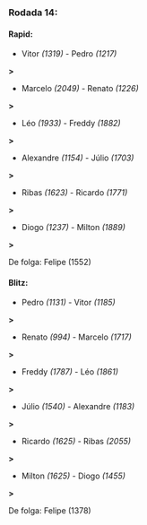 ### Rodada 14:

#### Rapid:

* Vitor *(1319)*     -     Pedro *(1217)*

 **>** 
* Marcelo *(2049)*     -     Renato *(1226)*

 **>** 
* Léo *(1933)*     -     Freddy *(1882)*

 **>** 
* Alexandre *(1154)*     -     Júlio *(1703)*

 **>** 
* Ribas *(1623)*     -     Ricardo *(1771)*

 **>** 
* Diogo *(1237)*     -     Milton *(1889)*

 **>** 

De folga: Felipe (1552)

#### Blitz:

* Pedro *(1131)*     -     Vitor *(1185)*

 **>** 
* Renato *(994)*     -     Marcelo *(1717)*

 **>** 
* Freddy *(1787)*     -     Léo *(1861)*

 **>** 
* Júlio *(1540)*     -     Alexandre *(1183)*

 **>** 
* Ricardo *(1625)*     -     Ribas *(2055)*

 **>** 
* Milton *(1625)*     -     Diogo *(1455)*

 **>** 

De folga: Felipe (1378)

